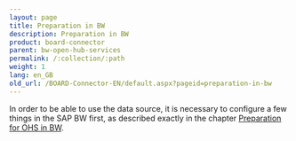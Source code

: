```yaml
---
layout: page
title: Preparation in BW
description: Preparation in BW
product: board-connector
parent: bw-open-hub-services
permalink: /:collection/:path
weight: 1
lang: en_GB
old_url: /BOARD-Connector-EN/default.aspx?pageid=preparation-in-bw
---
```


In order to be able to use the data source, it is necessary to configure a few things in the SAP BW first, as described exactly in the chapter [Preparation for OHS in BW]().